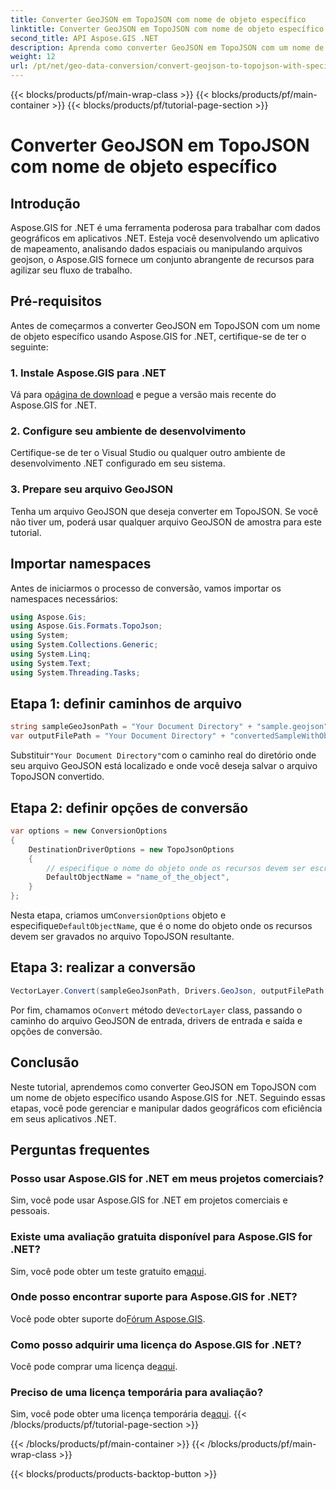 ```yaml
---
title: Converter GeoJSON em TopoJSON com nome de objeto específico
linktitle: Converter GeoJSON em TopoJSON com nome de objeto específico
second_title: API Aspose.GIS .NET
description: Aprenda como converter GeoJSON em TopoJSON com um nome de objeto específico usando Aspose.GIS for .NET. Este tutorial fornece um guia passo a passo para manipulação eficiente de dados geográficos.
weight: 12
url: /pt/net/geo-data-conversion/convert-geojson-to-topojson-with-specific-object-name/
---
```


{{< blocks/products/pf/main-wrap-class >}}
{{< blocks/products/pf/main-container >}}
{{< blocks/products/pf/tutorial-page-section >}}

# Converter GeoJSON em TopoJSON com nome de objeto específico

## Introdução
Aspose.GIS for .NET é uma ferramenta poderosa para trabalhar com dados geográficos em aplicativos .NET. Esteja você desenvolvendo um aplicativo de mapeamento, analisando dados espaciais ou manipulando arquivos geojson, o Aspose.GIS fornece um conjunto abrangente de recursos para agilizar seu fluxo de trabalho.
## Pré-requisitos
Antes de começarmos a converter GeoJSON em TopoJSON com um nome de objeto específico usando Aspose.GIS for .NET, certifique-se de ter o seguinte:
### 1. Instale Aspose.GIS para .NET
 Vá para o[página de download](https://releases.aspose.com/gis/net/) e pegue a versão mais recente do Aspose.GIS for .NET.
### 2. Configure seu ambiente de desenvolvimento
Certifique-se de ter o Visual Studio ou qualquer outro ambiente de desenvolvimento .NET configurado em seu sistema.
### 3. Prepare seu arquivo GeoJSON
Tenha um arquivo GeoJSON que deseja converter em TopoJSON. Se você não tiver um, poderá usar qualquer arquivo GeoJSON de amostra para este tutorial.

## Importar namespaces
Antes de iniciarmos o processo de conversão, vamos importar os namespaces necessários:
```csharp
using Aspose.Gis;
using Aspose.Gis.Formats.TopoJson;
using System;
using System.Collections.Generic;
using System.Linq;
using System.Text;
using System.Threading.Tasks;
```

## Etapa 1: definir caminhos de arquivo
```csharp
string sampleGeoJsonPath = "Your Document Directory" + "sample.geojson";
var outputFilePath = "Your Document Directory" + "convertedSampleWithObjectName_out.topojson";
```
 Substituir`"Your Document Directory"`com o caminho real do diretório onde seu arquivo GeoJSON está localizado e onde você deseja salvar o arquivo TopoJSON convertido.
## Etapa 2: definir opções de conversão
```csharp
var options = new ConversionOptions
{
    DestinationDriverOptions = new TopoJsonOptions
    {
        // especifique o nome do objeto onde os recursos devem ser escritos
        DefaultObjectName = "name_of_the_object",
    }
};
```
 Nesta etapa, criamos um`ConversionOptions` objeto e especifique`DefaultObjectName`, que é o nome do objeto onde os recursos devem ser gravados no arquivo TopoJSON resultante.
## Etapa 3: realizar a conversão
```csharp
VectorLayer.Convert(sampleGeoJsonPath, Drivers.GeoJson, outputFilePath, Drivers.TopoJson, options);
```
 Por fim, chamamos o`Convert` método de`VectorLayer` class, passando o caminho do arquivo GeoJSON de entrada, drivers de entrada e saída e opções de conversão.

## Conclusão
Neste tutorial, aprendemos como converter GeoJSON em TopoJSON com um nome de objeto específico usando Aspose.GIS for .NET. Seguindo essas etapas, você pode gerenciar e manipular dados geográficos com eficiência em seus aplicativos .NET.
## Perguntas frequentes
### Posso usar Aspose.GIS for .NET em meus projetos comerciais?
Sim, você pode usar Aspose.GIS for .NET em projetos comerciais e pessoais.
### Existe uma avaliação gratuita disponível para Aspose.GIS for .NET?
Sim, você pode obter um teste gratuito em[aqui](https://releases.aspose.com/).
### Onde posso encontrar suporte para Aspose.GIS for .NET?
 Você pode obter suporte do[Fórum Aspose.GIS](https://forum.aspose.com/c/gis/33).
### Como posso adquirir uma licença do Aspose.GIS for .NET?
 Você pode comprar uma licença de[aqui](https://purchase.aspose.com/buy).
### Preciso de uma licença temporária para avaliação?
 Sim, você pode obter uma licença temporária de[aqui](https://purchase.aspose.com/temporary-license/).
{{< /blocks/products/pf/tutorial-page-section >}}

{{< /blocks/products/pf/main-container >}}
{{< /blocks/products/pf/main-wrap-class >}}

{{< blocks/products/products-backtop-button >}}
